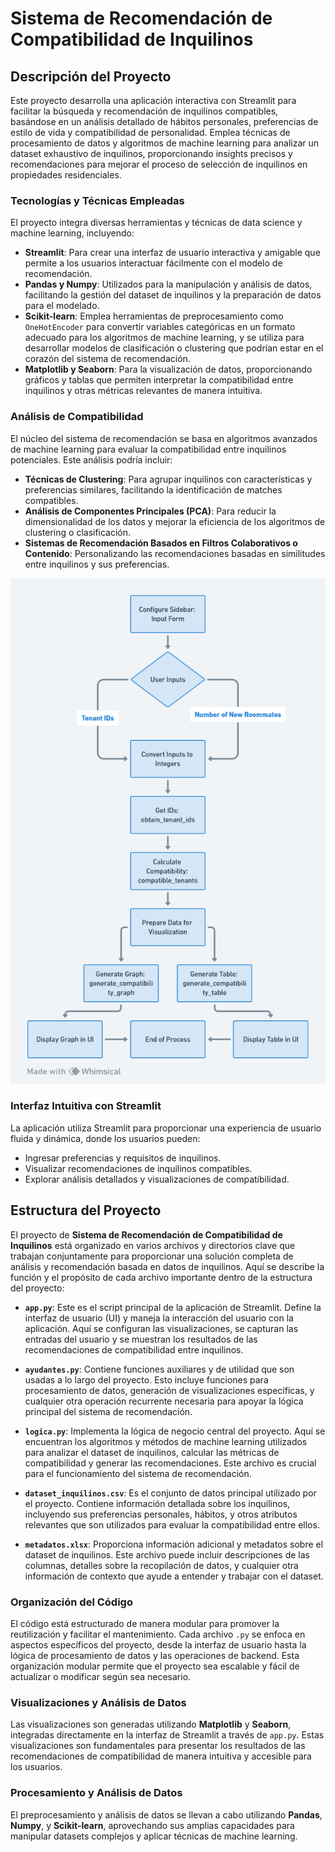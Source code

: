 # Sistema de Recomendación de Compatibilidad de Inquilinos

## Descripción del Proyecto
Este proyecto desarrolla una aplicación interactiva con Streamlit para facilitar la búsqueda y recomendación de inquilinos compatibles, basándose en un análisis detallado de hábitos personales, preferencias de estilo de vida y compatibilidad de personalidad. Emplea técnicas de procesamiento de datos y algoritmos de machine learning para analizar un dataset exhaustivo de inquilinos, proporcionando insights precisos y recomendaciones para mejorar el proceso de selección de inquilinos en propiedades residenciales.

### Tecnologías y Técnicas Empleadas
El proyecto integra diversas herramientas y técnicas de data science y machine learning, incluyendo:

- **Streamlit**: Para crear una interfaz de usuario interactiva y amigable que permite a los usuarios interactuar fácilmente con el modelo de recomendación.
- **Pandas y Numpy**: Utilizados para la manipulación y análisis de datos, facilitando la gestión del dataset de inquilinos y la preparación de datos para el modelado.
- **Scikit-learn**: Emplea herramientas de preprocesamiento como `OneHotEncoder` para convertir variables categóricas en un formato adecuado para los algoritmos de machine learning, y se utiliza para desarrollar modelos de clasificación o clustering que podrían estar en el corazón del sistema de recomendación.
- **Matplotlib y Seaborn**: Para la visualización de datos, proporcionando gráficos y tablas que permiten interpretar la compatibilidad entre inquilinos y otras métricas relevantes de manera intuitiva.

### Análisis de Compatibilidad
El núcleo del sistema de recomendación se basa en algoritmos avanzados de machine learning para evaluar la compatibilidad entre inquilinos potenciales. Este análisis podría incluir:

- **Técnicas de Clustering**: Para agrupar inquilinos con características y preferencias similares, facilitando la identificación de matches compatibles.
- **Análisis de Componentes Principales (PCA)**: Para reducir la dimensionalidad de los datos y mejorar la eficiencia de los algoritmos de clustering o clasificación.
- **Sistemas de Recomendación Basados en Filtros Colaborativos o Contenido**: Personalizando las recomendaciones basadas en similitudes entre inquilinos y sus preferencias.

![ProcessFlowStreamlitApplicationt](./docs/ProcessFlowStreamlitApplication(7).png)

### Interfaz Intuitiva con Streamlit
La aplicación utiliza Streamlit para proporcionar una experiencia de usuario fluida y dinámica, donde los usuarios pueden:

- Ingresar preferencias y requisitos de inquilinos.
- Visualizar recomendaciones de inquilinos compatibles.
- Explorar análisis detallados y visualizaciones de compatibilidad.
## Estructura del Proyecto

El proyecto de **Sistema de Recomendación de Compatibilidad de Inquilinos** está organizado en varios archivos y directorios clave que trabajan conjuntamente para proporcionar una solución completa de análisis y recomendación basada en datos de inquilinos. Aquí se describe la función y el propósito de cada archivo importante dentro de la estructura del proyecto:

- **`app.py`**: Este es el script principal de la aplicación de Streamlit. Define la interfaz de usuario (UI) y maneja la interacción del usuario con la aplicación. Aquí se configuran las visualizaciones, se capturan las entradas del usuario y se muestran los resultados de las recomendaciones de compatibilidad entre inquilinos.

- **`ayudantes.py`**: Contiene funciones auxiliares y de utilidad que son usadas a lo largo del proyecto. Esto incluye funciones para procesamiento de datos, generación de visualizaciones específicas, y cualquier otra operación recurrente necesaria para apoyar la lógica principal del sistema de recomendación.

- **`logica.py`**: Implementa la lógica de negocio central del proyecto. Aquí se encuentran los algoritmos y métodos de machine learning utilizados para analizar el dataset de inquilinos, calcular las métricas de compatibilidad y generar las recomendaciones. Este archivo es crucial para el funcionamiento del sistema de recomendación.

- **`dataset_inquilinos.csv`**: Es el conjunto de datos principal utilizado por el proyecto. Contiene información detallada sobre los inquilinos, incluyendo sus preferencias personales, hábitos, y otros atributos relevantes que son utilizados para evaluar la compatibilidad entre ellos.

- **`metadatos.xlsx`**: Proporciona información adicional y metadatos sobre el dataset de inquilinos. Este archivo puede incluir descripciones de las columnas, detalles sobre la recopilación de datos, y cualquier otra información de contexto que ayude a entender y trabajar con el dataset.

### Organización del Código

El código está estructurado de manera modular para promover la reutilización y facilitar el mantenimiento. Cada archivo `.py` se enfoca en aspectos específicos del proyecto, desde la interfaz de usuario hasta la lógica de procesamiento de datos y las operaciones de backend. Esta organización modular permite que el proyecto sea escalable y fácil de actualizar o modificar según sea necesario.

### Visualizaciones y Análisis de Datos

Las visualizaciones son generadas utilizando **Matplotlib** y **Seaborn**, integradas directamente en la interfaz de Streamlit a través de `app.py`. Estas visualizaciones son fundamentales para presentar los resultados de las recomendaciones de compatibilidad de manera intuitiva y accesible para los usuarios.

### Procesamiento y Análisis de Datos

El preprocesamiento y análisis de datos se llevan a cabo utilizando **Pandas**, **Numpy**, y **Scikit-learn**, aprovechando sus amplias capacidades para manipular datasets complejos y aplicar técnicas de machine learning.
